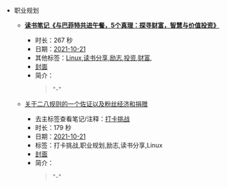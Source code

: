 - 职业规划

    - **[读书笔记《与巴菲特共进午餐，5个真理：探寻财富，智慧与价值投资》](https://www.bilibili.com/video/BV1s34y1m7CJ)**
        - 时长：267 秒
        - 日期：[2021-10-21](../month/202110.md)
        - 其他标签：[Linux](../tags/Linux.md),[读书分享](../tags/读书分享.md),[励志](../tags/励志.md),[投资](../tags/投资.md),[财富](../tags/财富.md),
        - [封面](http://i0.hdslb.com/bfs/archive/82ff18c828b93bf273a4fc8a48f1bba751b44b0b.jpg)
        - 简介：
            > "-"

    - [关于二八规则的一个佐证以及粉丝经济和捐赠](https://www.bilibili.com/video/BV1yP4y1t7L7)
        - 去主标签查看笔记/注释：[打卡挑战](../tags/打卡挑战.md)
        - 时长：179 秒
        - 日期：[2021-10-21](../month/202110.md)
        - 标签：打卡挑战,职业规划,励志,读书分享,Linux
        - [封面](http://i1.hdslb.com/bfs/archive/3a042efd9fa4929dd72c029af0dc1bb69a8c250a.jpg)
        - 简介：
            > "-"

